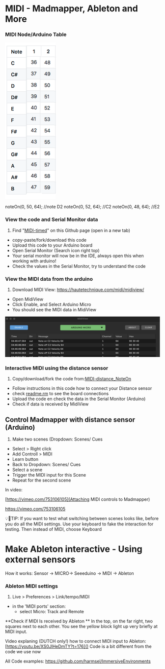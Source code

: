 
# MIDI - Madmapper, Ableton and More 

### MIDI Node/Arduino Table

![](images/MIDI-Table.png) 

noteOn(0, 50, 64); //note D2
noteOn(0, 52, 64); //C2
noteOn(0, 48, 64); //E2



### View the code and Serial Monitor data

1. Find "[MIDI-timed](MIDI-timed)" on this Github page (open in a new tab)
- copy-paste/fork/download this code
- Upload this code to your Arduino board
- Open Serial Monitor (Search icon right top)
- Your serial monitor will now be in the IDE, always open this when working with arduino!
- Check the values in the Serial Monitor, try to understand the code

### View the MIDI data from the arduino 
1. Download MIDI View: https://hautetechnique.com/midi/midiview/
- Open MidiView 
- Click Enable, and Select Arduino Micro 
- You should see the MIDI data in MidiView

![](images/midiView.png)

### Interactive MIDI using the distance sensor 
1. Copy/download/fork the code from:[MIDI-distance_NoteOn](MIDI-distance_NoteOn)
- Follow instructions in this code how to connect your Distance sensor
- check [readme.rm](readme.rm) to see the board connections
- Upload the code en check the data in the Serial Monitor (Arduino)  
- Check if data is received by MidiView  

## Control Madmapper with distance sensor (Arduino) 
1. Make two scenes (Dropdown: Scenes/ Cues 
- Select > Right click
- Add Controll > MIDI
- Learn button
- Back to Dropdown: Scenes/ Cues
- Select a scene 
- Trigger the MIDI input for this Scene
- Repeat for the second scene

In video:

[https://vimeo.com/753106105](Attaching MIDI controls to Madmapper)

https://vimeo.com/753106105


💡🚀TIP: If you want to test what switching between scenes looks like, before you do all the MIDI settings. Use your keyboard to fake the interaction for testing. Then instead of MIDI, choose Keyboard 

# Make Ableton interactive - Using external sensors 
How it works: Sensor -> MICRO-> Seeeduino -> MIDI -> Ableton 

### Ableton MIDI settings 
1. Live > Preferences > Link/tempo/MIDI 
- in the 'MIDI ports' section:  
	- select Micro: Track and Remote

**Check if MIDI Is received by Ableton 
**
In the top, on the far right, two squares next to each other. You see the yellow block light up very briefly at MIDI input.

Video explaning (DUTCH only!) how to connect MIDI input to Ableton: [https://youtu.be/XS0JlHeDmTY?t=176]()
Code is a bit different from the code we use now

All Code examples: 
https://github.com/harmsel/ImmersiveEnvironments 
